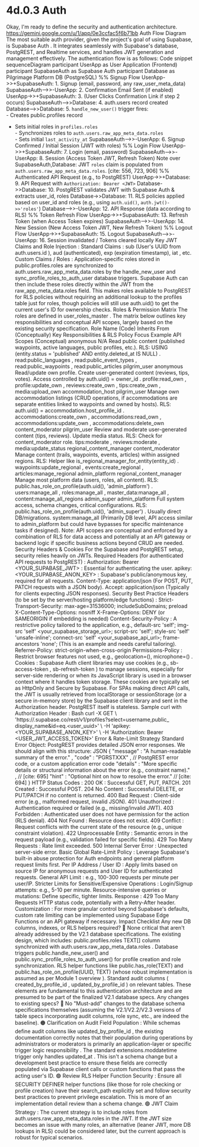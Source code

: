 # 4d.0.3 Auth

  Okay, I'm ready to define the security and authentication architecture. 
https://gemini.google.com/u/1/app/0e3ccfac5f6b71bb Auth Flow Diagram The most 
suitable auth provider, given the project's goal of using Supabase, is Supabase 
Auth . It integrates seamlessly with Supabase's database, PostgREST, and 
Realtime services, and handles JWT generation and management effectively. The 
authentication flow is as follows: Code snippet sequenceDiagram participant 
UserApp as User Application (Frontend) participant SupabaseAuth as Supabase 
Auth participant Database as Pilgrimage Platform DB (PostgreSQL) %% Signup Flow 
UserApp->>+SupabaseAuth: 1. Signup (email, password, any raw_user_meta_data) 
SupabaseAuth-->>-UserApp: 2. Confirmation Email Sent (if enabled) 
UserApp->>+SupabaseAuth: 3. (User Clicks Confirmation Link if step 2 occurs) 
SupabaseAuth-->>Database: 4. auth.users record created Database-->>Database: 5. 
`handle_new_user()` trigger fires: <br/> - Creates public.profiles record <br/> 
- Sets initial roles in `profiles.roles` <br/> - Synchronizes roles to 
`auth.users.raw_app_meta_data.roles` <br/> - Sets initial `last_activity_at` 
SupabaseAuth-->>-UserApp: 6. Signup Confirmed / Initial Session (JWT with 
roles) %% Login Flow UserApp->>+SupabaseAuth: 7. Login (email, password) 
SupabaseAuth-->>-UserApp: 8. Session (Access Token JWT, Refresh Token) Note 
over SupabaseAuth,Database: JWT `roles` claim is populated from 
`auth.users.raw_app_meta_data.roles`. [cite: 556, 723, 906] %% Authenticated 
API Request (e.g., to PostgREST) UserApp->>+Database: 9. API Request with 
`Authorization: Bearer <JWT>` Database->>Database: 10. PostgREST validates JWT 
with Supabase Auth & extracts user_id, roles Database->>Database: 11. RLS 
policies applied based on user_id and roles (e.g., using `auth.uid()`, 
`auth.jwt()->>'roles'`) Database-->>-UserApp: 12. API Response (data according 
to RLS) %% Token Refresh Flow UserApp->>+SupabaseAuth: 13. Refresh Token (when 
Access Token expires) SupabaseAuth-->>-UserApp: 14. New Session (New Access 
Token JWT, New Refresh Token) %% Logout Flow UserApp->>+SupabaseAuth: 15. 
Logout SupabaseAuth-->>-UserApp: 16. Session invalidated / Tokens cleared 
locally Key JWT Claims and Role Injection : Standard Claims : sub (User's UUID 
from auth.users.id ), aud (authenticated), exp (expiration timestamp), iat , 
etc. Custom Claims / Roles : Application-specific roles stored in 
public.profiles.roles are synchronized to auth.users.raw_app_meta_data.roles by 
the handle_new_user and sync_profile_roles_to_auth_user database triggers. 
Supabase Auth can then include these roles directly within the JWT from the 
raw_app_meta_data.roles field. This makes roles available to PostgREST for RLS 
policies without requiring an additional lookup to the profiles table just for 
roles, though policies will still use auth.uid() to get the current user's ID 
for ownership checks. Roles & Permission Matrix The roles are defined in 
user_roles_master . The matrix below outlines key responsibilities and 
conceptual API scopes, largely based on the existing security specification. 
Role Name (Code) Inherits From (Conceptually) Key Responsibilities & RLS Policy 
Focus Example API Scopes (Conceptual) anonymous N/A Read public content 
(published waypoints, active languages, public profiles, etc.). RLS: USING 
(entity.status = 'published' AND entity.deleted_at IS NULL) . 
read:public_languages , read:public_event_types , read:public_waypoints , 
read:public_articles pilgrim_user anonymous Read/update own profile. Create 
user-generated content (reviews, tips, votes). Access controlled by auth.uid() 
= owner_id . profile:read_own , profile:update_own , reviews:create_own , 
tips:create_own , media:upload_own accommodation_host pilgrim_user Manage own 
accommodation listings (CRUD operations, if accommodations are separate 
entities linked to waypoints and owned by hosts). RLS: auth.uid() = 
accommodation.host_profile_id . accommodations:create_own , 
accommodations:read_own , accommodations:update_own , accommodations:delete_own 
content_moderator pilgrim_user Review and moderate user-generated content 
(tips, reviews). Update media status. RLS: Check for content_moderator role. 
tips:moderate , reviews:moderate , media:update_status regional_content_manager 
content_moderator Manage content (trails, waypoints, events, articles) within 
assigned regions. RLS: Helper like is_regional_manager_for_entity(entity_id) . 
waypoints:update_regional , events:create_regional , articles:manage_regional 
admin_platform regional_content_manager Manage most platform data (users, 
roles, all content). RLS: public.has_role_on_profile(auth.uid(), 
'admin_platform') . users:manage_all , roles:manage_all , 
master_data:manage_all , content:manage_all_regions admin_super admin_platform 
Full system access, schema changes, critical configurations. RLS: 
public.has_role_on_profile(auth.uid(), 'admin_super') . Usually direct 
DB/migrations. system:manage_all (Primarily DB level, API access similar to 
admin_platform but could have bypasses for specific maintenance tasks if 
designed). Note: API scopes are conceptual and enforced by a combination of RLS 
for data access and potentially at an API gateway or backend logic if specific 
business actions beyond CRUD are needed. Security Headers & Cookies For the 
Supabase and PostgREST setup, security relies heavily on JWTs. Required Headers 
(for authenticated API requests to PostgREST) : Authorization: Bearer 
<YOUR_SUPABASE_JWT> : Essential for authenticating the user. apikey: 
<YOUR_SUPABASE_ANON_KEY> : Supabase's public/anonymous key, required for all 
requests. Content-Type: application/json (For POST, PUT, PATCH requests with a 
JSON body). Accept: application/json (Typically for clients expecting JSON 
responses). Security Best Practice Headers (to be set by the server/hosting 
platform/edge functions) : Strict-Transport-Security: max-age=31536000; 
includeSubDomains; preload X-Content-Type-Options: nosniff X-Frame-Options: 
DENY (or SAMEORIGIN if embedding is needed) Content-Security-Policy : A 
restrictive policy tailored to the application, e.g., default-src 'self'; 
img-src 'self' <your_supabase_storage_url>; script-src 'self'; style-src 'self' 
'unsafe-inline'; connect-src 'self' <your_supabase_api_url>; frame-ancestors 
'none'; (This is an example and needs careful tailoring). Referrer-Policy: 
strict-origin-when-cross-origin Permissions-Policy : Restrict browser features 
not used, e.g., geolocation=(), microphone=() . Cookies : Supabase Auth client 
libraries may use cookies (e.g., sb-access-token , sb-refresh-token ) to manage 
sessions, especially for server-side rendering or when its JavaScript library 
is used in a browser context where it handles token storage. These cookies are 
typically set as HttpOnly and Secure by Supabase. For SPAs making direct API 
calls, the JWT is usually retrieved from localStorage or sessionStorage (or a 
secure in-memory store) by the Supabase client library and sent in the 
Authorization header. PostgREST itself is stateless. Sample curl with 
Authorization Header : Bash curl -X GET \ 
'https://<your-project-ref>.supabase.co/rest/v1/profiles?select=username,public_
display_name&id=eq.<user_uuid>' \ -H 'apikey: <YOUR_SUPABASE_ANON_KEY>' \ -H 
'Authorization: Bearer <USER_JWT_ACCESS_TOKEN>' Error & Rate-Limit Strategy 
Standard Error Object: PostgREST provides detailed JSON error responses. We 
should align with this structure: JSON { "message" : "A human-readable summary 
of the error." , "code" : "PGRSTXXX" , // PostgREST error code, or a custom 
application error code "details" : "More specific details or structural 
information about the error (e.g., constraint name)." , // [cite: 695] "hint" : 
"Optional hint on how to resolve the error." // [cite: 694] } HTTP Status Codes 
: 200 OK : Successful GET, PUT, PATCH. 201 Created : Successful POST. 204 No 
Content : Successful DELETE, or PUT/PATCH if no content is returned. 400 Bad 
Request : Client-side error (e.g., malformed request, invalid JSON). 401 
Unauthorized : Authentication required or failed (e.g., missing/invalid JWT). 
403 Forbidden : Authenticated user does not have permission for the action (RLS 
denial). 404 Not Found : Resource does not exist. 409 Conflict : Request 
conflicts with the current state of the resource (e.g., unique constraint 
violation). 422 Unprocessable Entity : Semantic errors in the request payload 
(e.g., validation failed for specific fields). 429 Too Many Requests : Rate 
limit exceeded. 500 Internal Server Error : Unexpected server-side error. Basic 
Global Rate-Limit Policy : Leverage Supabase's built-in abuse protection for 
Auth endpoints and general platform request limits first. Per IP Address / User 
ID : Apply limits based on source IP for anonymous requests and User ID for 
authenticated requests. General API Limit : e.g., 100-300 requests per minute 
per user/IP. Stricter Limits for Sensitive/Expensive Operations : Login/Signup 
attempts: e.g., 5-10 per minute. Resource-intensive queries or mutations: 
Define specific, tighter limits. Response : 429 Too Many Requests HTTP status 
code, potentially with a Retry-After header. Customization : For more granular 
control beyond Supabase's defaults, custom rate limiting can be implemented 
using Supabase Edge Functions or an API gateway if necessary. Impact Checklist 
Any new DB columns, indexes, or RLS helpers required? 🔴 None critical that 
aren't already addressed by the V2.1 database specifications. The existing 
design, which includes: public.profiles.roles TEXT[] column synchronized with 
auth.users.raw_app_meta_data.roles . Database triggers public.handle_new_user() 
and public.sync_profile_roles_to_auth_user() for profile creation and role 
synchronization. RLS helper functions like public.has_role(TEXT) and 
public.has_role_on_profile(UUID, TEXT) (whose robust implementation is assumed 
as per Module 1 overview ). Standard audit columns ( created_by_profile_id , 
updated_by_profile_id ) on relevant tables. These elements are fundamental to 
this authentication architecture and are presumed to be part of the finalized 
V2.1 database specs. Any changes to existing specs? 🔴 No "Must-add" changes to 
the database schema specifications themselves (assuming the V2.1/V2.2/V2.3 
versions of table specs incorporating audit columns, role sync, etc., are 
indeed the baseline). 🟠 Clarification on Audit Field Population : While 
schemas define audit columns like updated_by_profile_id , the existing 
documentation correctly notes that their population during operations by 
administrators or moderators is primarily an application-layer or specific 
trigger logic responsibility . The standard extensions.moddatetime trigger only 
handles updated_at . This isn't a schema change but a development best practice 
to ensure these fields are correctly populated via Supabase client calls or 
custom functions that pass the acting user's ID. 🟢 Review RLS Helper Function 
Security : Ensure all SECURITY DEFINER helper functions (like those for role 
checking or profile creation) have their search_path explicitly set and follow 
security best practices to prevent privilege escalation. This is more of an 
implementation detail review than a schema change. 🟢 JWT Claim Strategy : The 
current strategy is to include roles from auth.users.raw_app_meta_data.roles in 
the JWT. If the JWT size becomes an issue with many roles, an alternative 
(leaner JWT, more DB lookups in RLS) could be considered later, but the current 
approach is robust for typical scenarios. 

